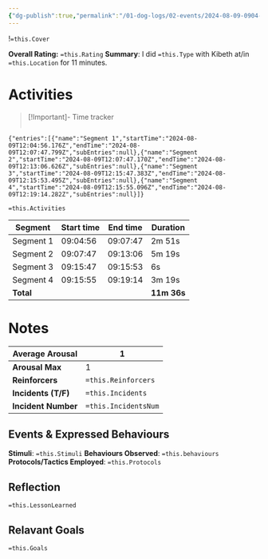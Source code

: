 ```yaml
---
{"dg-publish":true,"permalink":"/01-dog-logs/02-events/2024-08-09-0904-kibeth-trick-training/","tags":["Doggos/Activity"],"noteIcon":"","created":"2024-08-09T08:46:32.671-03:00","updated":"2024-08-11T20:45:54.377-03:00"}
---
```


!`=this.Cover`

**Overall Rating:** `=this.Rating`
**Summary**: I did `=this.Type` with Kibeth at/in `=this.Location` for 11 minutes.
# Activities
>[!Important]-  Time tracker
>```simple-time-tracker

```simple-time-tracker
{"entries":[{"name":"Segment 1","startTime":"2024-08-09T12:04:56.176Z","endTime":"2024-08-09T12:07:47.799Z","subEntries":null},{"name":"Segment 2","startTime":"2024-08-09T12:07:47.170Z","endTime":"2024-08-09T12:13:06.626Z","subEntries":null},{"name":"Segment 3","startTime":"2024-08-09T12:15:47.383Z","endTime":"2024-08-09T12:15:53.495Z","subEntries":null},{"name":"Segment 4","startTime":"2024-08-09T12:15:55.096Z","endTime":"2024-08-09T12:19:14.282Z","subEntries":null}]}
```


`=this.Activities`

| Segment   | Start time | End time | Duration    |
| --------- | ---------- | -------- | ----------- |
| Segment 1 | 09:04:56   | 09:07:47 | 2m 51s      |
| Segment 2 | 09:07:47   | 09:13:06 | 5m 19s      |
| Segment 3 | 09:15:47   | 09:15:53 | 6s          |
| Segment 4 | 09:15:55   | 09:19:14 | 3m 19s      |
| **Total** |            |          | **11m 36s** |

# Notes

| **Average Arousal** | 1   |
| ------------------- | -------------------- |
| **Arousal Max**     | 1   |
| **Reinforcers**     | `=this.Reinforcers`  |
| **Incidents (T/F)** | `=this.Incidents`    |
| **Incident Number** | `=this.IncidentsNum` |
## Events & Expressed Behaviours
**Stimuli**: `=this.Stimuli`
**Behaviours Observed**: `=this.behaviours`
**Protocols/Tactics Employed**: `=this.Protocols`



## Reflection
`=this.LessonLearned`

## Relavant Goals
`=this.Goals`